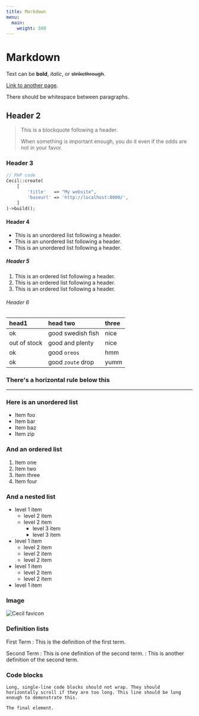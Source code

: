 ```yaml
---
title: Markdown
menu:
  main:
    weight: 500
---
```

# Markdown

Text can be **bold**, _italic_, or ~~strikethrough~~.

[Link to another page](another-page.md).

There should be whitespace between paragraphs.

## Header 2

> This is a blockquote following a header.
>
> When something is important enough, you do it even if the odds are not in your favor.

### Header 3

```php
// PHP code
Cecil::create(
    [
        'title'   => "My website",
        'baseurl' => 'http://localhost:8000/',
    ]
)->build();
```

#### Header 4

* This is an unordered list following a header.
* This is an unordered list following a header.
* This is an unordered list following a header.

##### Header 5

1. This is an ordered list following a header.
2. This is an ordered list following a header.
3. This is an ordered list following a header.

###### Header 6

| head1        | head two          | three |
|:-------------|:------------------|:------|
| ok           | good swedish fish | nice  |
| out of stock | good and plenty   | nice  |
| ok           | good `oreos`      | hmm   |
| ok           | good `zoute` drop | yumm  |

### There's a horizontal rule below this

* * *

### Here is an unordered list

* Item foo
* Item bar
* Item baz
* Item zip

### And an ordered list

1. Item one
1. Item two
1. Item three
1. Item four

### And a nested list

* level 1 item
  * level 2 item
  * level 2 item
    * level 3 item
    * level 3 item
* level 1 item
  * level 2 item
  * level 2 item
  * level 2 item
* level 1 item
  * level 2 item
  * level 2 item
* level 1 item

### Image

![Cecil favicon](/favicon.ico "Cecil favicon")

### Definition lists

First Term
: This is the definition of the first term.

Second Term
: This is one definition of the second term.
: This is another definition of the second term.

### Code blocks

```text
Long, single-line code blocks should not wrap. They should horizontally scroll if they are too long. This line should be long enough to demonstrate this.
```

```text
The final element.
```
